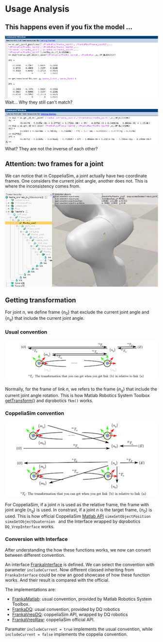 # Usage Analysis

## This happens even if you fix the model ...

![The orientation still cannot match after fix](./img/rotationUnmatch.png)
Wait... Why they still can't match?

![Changing the sequence does not means the inverse](./img/inverseUnmatch.png)
What? They are not the inverse of each other?

## Attention: two frames for a joint 

We can notice that in CoppeliaSim, a joint actually have two coordinate frames. One considers the current joint angle, another does not. This is where the inconsistency comes from.

![Two frames of one joint in CoppeliaSim](./img/coppeliasim_two_joints.png)

## Getting transformation

For joint $n$, we define frame $\{n_0\}$ that exclude the current joint angle and $\{n_q\}$ that include the current joint angle.

### Usual convention

![The usual joint convention](./img/normal_convention.png)

Normally, for the frame of link $n$, we refers to the frame $\{n_q\}$ that include the current joint angle rotation. This is how Matlab Robotics System Toolbox [getTransform()](https://www.mathworks.com/help/robotics/ref/rigidbodytree.gettransform.html) and dqrobotics `fkm()` works.

### CoppeliaSim convention

![The CoppeliaSim convention](./img/vrep_convention.png)

For CoppeliaSim, if a joint $n$ is used as the relative frame, the frame with joint angle $\{n_q\}$ is used. In constrast, if a joint $n$ is the target frame, $\{n_0\}$ is used. This is how official CoppeliaSim [Matlab API](https://www.coppeliarobotics.com/helpFiles/en/remoteApiFunctionsMatlab.htm) `simxGetObjectPosition` `simxGetObjectQuaternion ` and the Interface wrapped by dqrobotics `DQ_VrepInterface` works.

### Conversion with Interface

After understanding the how these functions works, we now can convert between different convention. 

An interface [FrankaInterface](https://github.com/hwyao/CoppeliaSim_Franka_ModelFix/blob/main/src/robots/FrankaInterface.m) is defined. We can select the convention with parameter `includeCurrent`. Now different classed inheriting from `FrankaInterface` could be now an good showcase of how these function works. And their result is compared with the official.

The implementations are:
- [FrankaMatlab](https://github.com/hwyao/CoppeliaSim_Franka_ModelFix/blob/main/src/robots/FrankaMatlab.m): usual convention, provided by Matlab Robotics System Toolbox.
- [FrankaDQ](https://github.com/hwyao/CoppeliaSim_Franka_ModelFix/blob/main/src/robots/FrankaDQ.m): usual convention, provided by DQ robotics
- [FrankaVrepDQ](https://github.com/hwyao/CoppeliaSim_Franka_ModelFix/blob/main/src/robots/FrankaVrepDQ.m): coppeliaSim API, wrapped by DQ robotics
- [FrankaVrepRaw](https://github.com/hwyao/CoppeliaSim_Franka_ModelFix/blob/main/src/robots/FrankaVrepRaw.m): coppeliaSim official API.

Paramater `includeCurrent = true` implements the usual convention, while `includeCurrent = false` implements the coppelia convention. 